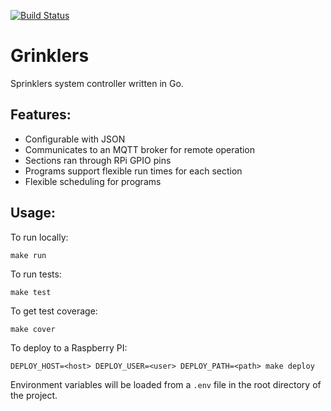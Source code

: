 [![Build Status](https://travis-ci.org/amikhalev/grinklers.svg?branch=master)](https://travis-ci.org/amikhalev/grinklers)

Grinklers
=========

Sprinklers system controller written in Go.

Features:
---------
 
 * Configurable with JSON
 * Communicates to an MQTT broker for remote operation
 * Sections ran through RPi GPIO pins
 * Programs support flexible run times for each section
 * Flexible scheduling for programs

Usage:
------

To run locally:

```shell
make run
```
    
To run tests:

```shell
make test
```
    
To get test coverage:

```shell
make cover
```
    
To deploy to a Raspberry PI:

```shell
DEPLOY_HOST=<host> DEPLOY_USER=<user> DEPLOY_PATH=<path> make deploy
```

Environment variables will be loaded from a `.env` file in the root
directory of the project.